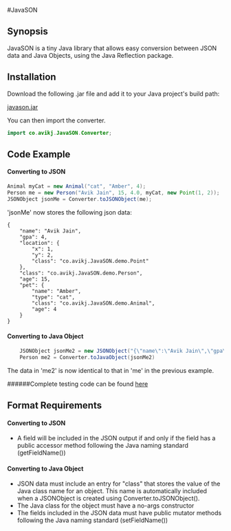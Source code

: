 #JavaSON

## Synopsis

JavaSON is a tiny Java library that allows easy conversion between JSON data and Java Objects,
using the Java Reflection package.

## Installation

Download the following .jar file and add it to your Java project's build path:

[javason.jar](https://github.com/avikj/JavaSON/releases/download/v1.0-alpha/javason.jar)

You can then import the converter.
```java
import co.avikj.JavaSON.Converter;
```

## Code Example

#### Converting to JSON
```java
Animal myCat = new Animal("cat", "Amber", 4);
Person me = new Person("Avik Jain", 15, 4.0, myCat, new Point(1, 2));
JSONObject jsonMe = Converter.toJSONObject(me);
```
'jsonMe' now stores the following json data:
```
{
    "name": "Avik Jain",
    "gpa": 4,
    "location": {
        "x": 1,
        "y": 2,
        "class": "co.avikj.JavaSON.demo.Point"
    },
    "class": "co.avikj.JavaSON.demo.Person",
    "age": 15,
    "pet": {
        "name": "Amber",
        "type": "cat",
        "class": "co.avikj.JavaSON.demo.Animal",
        "age": 4
    }
}
```	
#### Converting to Java Object

```java
	JSONObject jsonMe2 = new JSONObject("{\"name\":\"Avik Jain\",\"gpa\":4,\"location\":{\"x\":1,\"y\":2,\"class\":\"co.avikj.JavaSON.demo.Point\"},\"class\":\"co.avikj.JavaSON.demo.Person\",\"age\":15,\"pet\":{\"name\":\"Amber\",\"type\":\"cat\",\"class\":\"co.avikj.JavaSON.demo.Animal\",\"age\":4}}");
	Person me2 = Converter.toJavaObject(jsonMe2)
```
The data in 'me2' is now identical to that in 'me' in the previous example.

######Complete testing code can be found [here](https://github.com/avikj/JavaSON/tree/master/demo/co/avikj/JavaSON/demo)
	
## Format Requirements

#### Converting to JSON

* A field will be included in the JSON output if and only if the field has a public accessor method following the Java naming standard (getFieldName())

#### Converting to Java Object

* JSON data must include an entry for "class" that stores the value of the Java class name for an object. This name is automatically included when a JSONObject is created using Converter.toJSONObject().
* The Java class for the object must have a no-args constructor
* The fields included in the JSON data must have public mutator methods following the Java naming standard (setFieldName())

